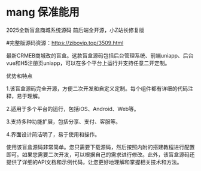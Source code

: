 # mang 保准能用
2025全新盲盒商城系统源码 前后端全开源，小Z站长修复版

#完整版源码资源：https://zibovip.top/3509.html

最新CRMEB商城改的盲盒。这款盲盒源码包括后台管理系统、前端uniapp、后台vue和H5注册页uniapp，可以在多个平台上运行并支持任意二开定制。

优势和特点

1.该盲盒源码完全开源，方便二次开发和自定义定制。每个组件都有详细的代码注释，易于理解。

2.适用于多个平台的运行，包括iOS、Android、Web等。

3.支持多种功能扩展，包括分享、支付、客服等。

4.界面设计简洁明了，易于使用和操作。

使用该盲盒源码非常简单。您只需要下载源码，然后按照内附的搭建教程进行配置即可。如果您需要二次开发，可以根据自己的需求进行修改。此外，该盲盒源码还提供了详细的API文档和示例代码，让您更好地理解和掌握相关技术和方法。
